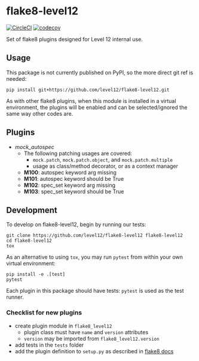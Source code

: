 # flake8-level12 #

[![CircleCI](https://circleci.com/gh/level12/flake8-level12.svg?style=svg&circle-token=0603b577ca2816d66fffa0379e4bf15ab05a2310)](https://circleci.com/gh/level12/flake8-level12)
[![codecov](https://codecov.io/gh/level12/flake8-level12/branch/master/graph/badge.svg?token=dPEpA2ns8p)](https://codecov.io/gh/level12/flake8-level12)

Set of flake8 plugins designed for Level 12 internal use.

## Usage ##

This package is not currently published on PyPI, so the more direct git ref is needed:

    pip install git+https://github.com/level12/flake8-level12.git

As with other flake8 plugins, when this module is installed in a virtual environment, the plugins
will be enabled and can be selected/ignored the same way other codes are.

## Plugins ##

- _mock_autospec_
  - The following patching usages are covered:
    - `mock.patch`, `mock.patch.object`, and `mock.patch.multiple`
    - usage as class/method decorator, or as a context manager
  - __M100__: autospec keyword arg missing
  - __M101__: autospec keyword should be True
  - __M102__: spec_set keyword arg missing
  - __M103__: spec_set keyword should be True

## Development ##

To develop on flake8-level12, begin by running our tests:

    git clone https://github.com/level12/flake8-level12 flake8-level12
    cd flake8-level12
    tox

As an alternative to using `tox`, you may run `pytest` from within your own virtual environment:

    pip install -e .[test]
    pytest

Each plugin in this package should have tests: `pytest` is used as the test runner.

### Checklist for new plugins ###

- create plugin module in `flake8_level12`
  - plugin class must have `name` and `version` attributes
  - `version` may be imported from `flake8_level12.version`
- add tests in the `tests` folder
- add the plugin definition to `setup.py` as described in [flake8 docs](http://flake8.pycqa.org/en/latest/plugin-development/registering-plugins.html)
